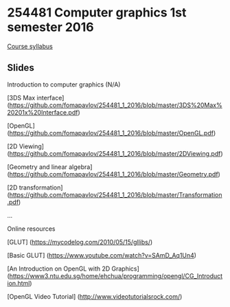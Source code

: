 # 254481 Computer graphics 1st semester 2016 

[Course syllabus](https://github.com/fomapavlov/254481_1_2016/blob/master/syllabus_59_1_254481.pdf)

## Slides
Introduction to computer graphics (N/A)

[3DS Max interface] (https://github.com/fomapavlov/254481_1_2016/blob/master/3DS%20Max%20201x%20Interface.pdf)

[OpenGL] (https://github.com/fomapavlov/254481_1_2016/blob/master/OpenGL.pdf)

[2D Viewing] (https://github.com/fomapavlov/254481_1_2016/blob/master/2DViewing.pdf)

[Geometry and linear algebra] (https://github.com/fomapavlov/254481_1_2016/blob/master/Geometry.pdf)

[2D transformation] (https://github.com/fomapavlov/254481_1_2016/blob/master/Transformation.pdf)

...

Online resources

[GLUT] (https://mycodelog.com/2010/05/15/gllibs/)

[Basic GLUT] (https://www.youtube.com/watch?v=SAmD_Aq1Un4)

[An Introduction on OpenGL with 2D Graphics] (https://www3.ntu.edu.sg/home/ehchua/programming/opengl/CG_Introduction.html)

[OpenGL Video Tutorial] (http://www.videotutorialsrock.com/)
